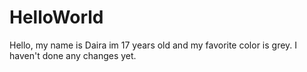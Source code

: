 # HelloWorld
Hello, my name is Daira im 17 years old and my favorite color is grey. I haven't done any changes yet.
